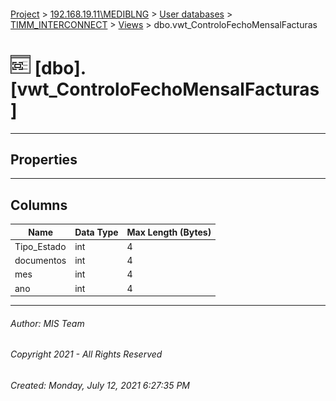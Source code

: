 #### 

[Project](../../../../index.md) > [192.168.19.11\\MEDIBLNG](../../../index.md) > [User databases](../../index.md) > [TIMM_INTERCONNECT](../index.md) > [Views](Views.md) > dbo.vwt_ControloFechoMensalFacturas

# ![Views](../../../../Images/View32.png) [dbo].[vwt_ControloFechoMensalFacturas]

---

## <a name="#properties"></a>Properties



---

## <a name="#columns"></a>Columns

| Name | Data Type | Max Length (Bytes) |
|---|---|---|
| Tipo_Estado | int | 4 |
| documentos | int | 4 |
| mes | int | 4 |
| ano | int | 4 |


---

###### Author:  MIS Team

###### Copyright 2021 - All Rights Reserved

###### Created: Monday, July 12, 2021 6:27:35 PM

